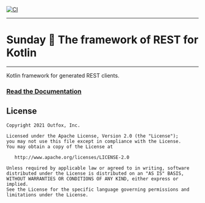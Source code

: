[![CI](https://github.com/outfoxx/sunday-kt/actions/workflows/build-test-publish.yml/badge.svg)](https://github.com/outfoxx/sunday-kt/actions/workflows/build-test-publish.yml)

---

# Sunday 🙏 The framework of REST for Kotlin

---

Kotlin framework for generated REST clients.

### [Read the Documentation](https://outfoxx.github.io/sunday)


License
-------

    Copyright 2021 Outfox, Inc.

    Licensed under the Apache License, Version 2.0 (the "License");
    you may not use this file except in compliance with the License.
    You may obtain a copy of the License at

       http://www.apache.org/licenses/LICENSE-2.0

    Unless required by applicable law or agreed to in writing, software
    distributed under the License is distributed on an "AS IS" BASIS,
    WITHOUT WARRANTIES OR CONDITIONS OF ANY KIND, either express or implied.
    See the License for the specific language governing permissions and
    limitations under the License.

